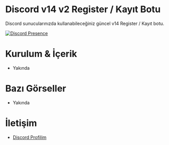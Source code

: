 # Discord v14 v2 Register / Kayıt Botu


Discord sunucularınızda kullanabileceğiniz güncel v14 Register / Kayıt botu. 

  

 [![Discord Presence](https://lanyard-profile-readme.vercel.app/api/928259219038302258?hideDiscrim=true)](https://discord.com/users/928259219038302258?hideBadges=true) 

  
 # Kurulum & İçerik 


 - Yakında 

  

 # Bazı Görseller  

- Yakında 


 # İletişim 

 - [Discord Profilim](https://discord.com/users/928259219038302258) 
